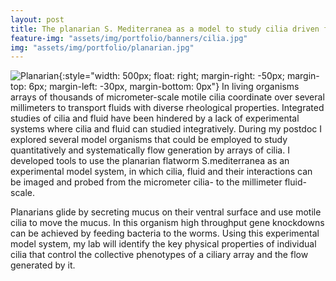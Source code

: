 ```yaml
---
layout: post
title: The planarian S. Mediterranea as a model to study cilia driven flows
feature-img: "assets/img/portfolio/banners/cilia.jpg"
img: "assets/img/portfolio/planarian.jpg"
---
```


![Planarian](../assets/img/portfolio/planarian.gif){:style="width: 500px; float: right; margin-right: -50px; margin-top: 6px; margin-left: -30px, margin-bottom: 0px"}
In living organisms arrays of thousands of micrometer-scale motile cilia coordinate over several millimeters to transport fluids with diverse rheological properties. Integrated studies of cilia and fluid have been hindered by a lack of experimental systems where cilia and fluid can studied integratively. During my postdoc I explored several model organisms that could be employed to study quantitatively and systematically flow generation by arrays of cilia. I developed tools to use the planarian flatworm S.mediterranea as an experimental model system, in which cilia, fluid and their interactions can be imaged and probed from the micrometer cilia- to the millimeter fluid- scale. 

Planarians glide by secreting mucus on their ventral surface and use motile cilia to move the mucus. In this organism high throughput gene knockdowns can be achieved by feeding bacteria to the worms. Using this experimental model system, my lab will identify the key physical properties of individual cilia that control the collective phenotypes of a ciliary array and the flow generated by it. 





